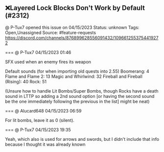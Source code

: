 ## ❌Layered Lock Blocks Don't Work by Default (#2312)
@ P-Tux7 opened this issue on 04/15/2023
Status: unknown
Tags: Open,Unassigned
Source: #feature-requests https://discord.com/channels/876899628556091432/1096612553754419272


=== @ P-Tux7 04/15/2023 01:46

SFX used when an enemy fires its weapon

Default sounds (for when importing old quests into 2.55)
Boomerang: 4
Flame and Flame 2: 13
Magic and Whirlwind: 32
Fireball and Fireball (Rising): 40
Rock: 51

(Unsure how to handle Lit Bombs/Super Bombs, though Rocks have a death sound in LTTP so adding a 2nd sound option [or having the second sound be the one immediately following the previous in the list] might be neat)

=== @ Alucard648 04/15/2023 06:59

For lit bombs, leave it as 0 (silent).

=== @ P-Tux7 04/15/2023 19:35

Yeah, which also is used for arrows and swords, but I didn't include that info because I thought it was already known
